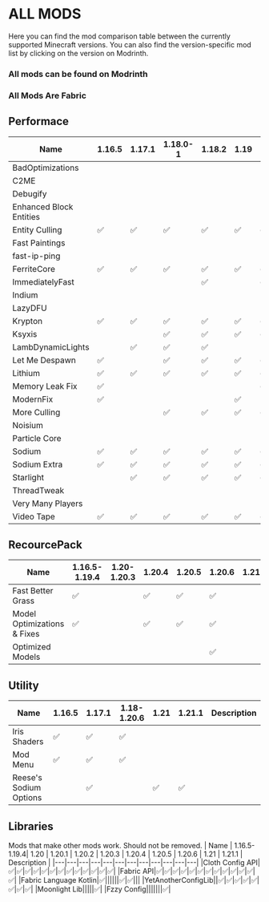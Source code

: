 # ALL MODS

Here you can find the mod comparison table between the currently supported Minecraft versions.  You can also find the version-specific mod list by clicking on the version on Modrinth.

### All mods can be found on Modrinth
### All Mods Are Fabric
## Performace
| Name | 1.16.5 | 1.17.1 | 1.18.0-1 | 1.18.2 | 1.19 | 1.19.1 | 1.19.2 | 1.19.3 | 1.19.4 | 1.20 | 1.20.1 | 1.20.2 | 1.20.3 | 1.20.4 | 1.20.5 | 1.20.6 | 1.21 | 1.21.1 | Description |
|---|---|---|---|---|---|---|---|---|---|---|---|---|---|---|---|---|---|---|---|
|BadOptimizations|||||||✅|✅|✅||✅|✅|✅|✅|✅|✅|✅
|C2ME||||||||||✅|✅|✅|✅|
|Debugify||||||||||✅|✅|✅|✅|||✅|||||✅
|Enhanced Block Entities|||||||||||||||||✅|
|Entity Culling|✅|✅|✅|✅|✅|✅|✅|✅|✅|✅|✅|✅|✅|✅|✅|✅|✅
|Fast Paintings|||||||||||||✅|
|fast-ip-ping||||||||||✅|✅|✅|✅|
|FerriteCore|✅|✅|✅|✅|✅|✅|✅|✅|✅|✅|✅|✅||✅|✅|✅|✅
|ImmediatelyFast||||✅||✅|✅|✅|✅|✅|✅|✅|✅|✅|✅|✅|✅
|Indium||||||||||✅|✅|✅|✅|
|LazyDFU||||||||||✅|
|Krypton|✅|✅|✅|✅|✅|✅|✅|✅|✅||||✅|✅|✅|✅
|Ksyxis|||✅|✅|✅|✅|✅|✅|✅|
|LambDynamicLights||✅|✅|✅|
|Let Me Despawn|✅||✅|✅|✅|✅|✅|✅|✅|✅|✅|✅|✅|✅|✅|✅
|Lithium|✅|✅|✅|✅|✅|✅|✅|✅|✅|✅|✅|✅|✅|✅|✅|✅|✅
|Memory Leak Fix|✅|||||✅|✅|✅|✅|✅|✅|✅|✅|✅|✅|✅
|ModernFix|✅||||✅|||✅||✅||||✅|✅|✅|✅|✅
|More Culling|||✅|✅|✅|✅|✅|✅|✅|✅|✅|✅|✅|✅|✅|✅|✅
|Noisium||||||||||||||✅|
|Particle Core|||||||||||||||✅|✅
|Sodium|✅|✅|✅|✅|✅|✅|✅|✅|✅|✅|✅|✅|✅|✅|✅|✅|✅|✅
|Sodium Extra|✅|✅|✅|✅|✅|✅|✅|||✅|✅|✅|✅|✅|✅|✅
|Starlight||✅|✅|✅|✅|✅|✅|✅|✅||||✅||
|ThreadTweak||||||||||✅|✅|✅||✅|
|Very Many Players||||||||||✅|✅|✅|✅|✅|✅|✅
|Video Tape|✅|✅|✅|✅|✅|✅|✅|✅|✅|||✅|✅|✅|✅|✅

## RecourcePack
| Name | 1.16.5-1.19.4| 1.20-1.20.3| 1.20.4 | 1.20.5 | 1.20.6 | 1.21 | 1.21.1 | Description |
|---|---|---|---|---|---|---|---|---|
|Fast Better Grass|✅||✅|✅|✅
|Model Optimizations & Fixes|✅||✅|✅|✅
|Optimized Models|||||✅


## Utility
| Name | 1.16.5 | 1.17.1 | 1.18-1.20.6| 1.21  | 1.21.1 | Description |
|---|---|---|---|---|---|---|
|Iris Shaders|✅|✅|✅
|Mod Menu|✅|✅|✅
|Reese's Sodium Options||✅||✅|✅


## Libraries

Mods that make other mods work. Should not be removed.
| Name | 1.16.5-1.19.4| 1.20 | 1.20.1 | 1.20.2 | 1.20.3 | 1.20.4 | 1.20.5 | 1.20.6 | 1.21  | 1.21.1 | Description |
|---|---|---|---|---|---|---|---|---|---|---|---|
|Cloth Config API|✅|✅|✅|✅|✅|✅|✅|✅|✅|✅|✅|✅|✅|
|Fabric API|✅|✅|✅|✅|✅|✅|✅|✅|✅|✅|✅|✅|✅|
|Fabric Language Kotlin|✅||||||✅|✅|||
|YetAnotherConfigLib||✅|✅|✅|✅|✅|✅|✅|✅|
|Moonlight Lib|||||✅|
|Fzzy Config|||||||✅|
